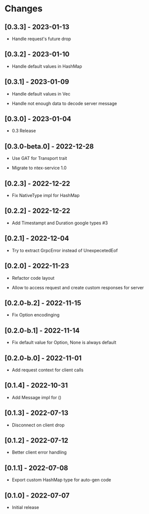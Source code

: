 # Changes

## [0.3.3] - 2023-01-13

* Handle request's future drop

## [0.3.2] - 2023-01-10

* Handle default values in HashMap

## [0.3.1] - 2023-01-09

* Handle default values in Vec<T>

* Handle not enough data to decode server message

## [0.3.0] - 2023-01-04

* 0.3 Release

## [0.3.0-beta.0] - 2022-12-28

* Use GAT for Transport trait

* Migrate to ntex-service 1.0

## [0.2.3] - 2022-12-22

* Fix NativeType impl for HashMap

## [0.2.2] - 2022-12-22

* Add Timestampt and Duration google types #3

## [0.2.1] - 2022-12-04

* Try to extract GrpcError instead of UnexpecetedEof

## [0.2.0] - 2022-11-23

* Refactor code layout

* Allow to access request and create custom responses for server

## [0.2.0-b.2] - 2022-11-15

* Fix Option<T> encodinging

## [0.2.0-b.1] - 2022-11-14

* Fix default value for Option<T>, None is always default

## [0.2.0-b.0] - 2022-11-01

* Add request context for client calls

## [0.1.4] - 2022-10-31

* Add Message impl for ()

## [0.1.3] - 2022-07-13

* Disconnect on client drop

## [0.1.2] - 2022-07-12

* Better client error handling

## [0.1.1] - 2022-07-08

* Export custom HashMap type for auto-gen code

## [0.1.0] - 2022-07-07

* Initial release
